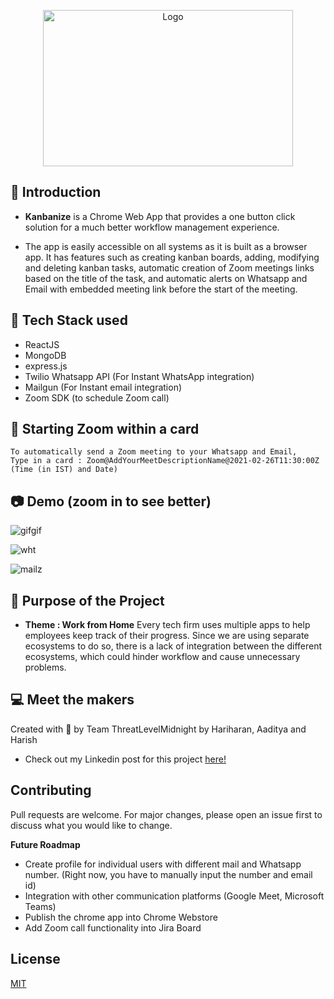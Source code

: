 <p align="center">
  <a href="https://github.com/Team-ThreatLevelMidnight/Kanbanize">
    <img src="https://user-images.githubusercontent.com/58134096/109415738-6c354e00-79e0-11eb-8e49-18676c0eae00.png" alt="Logo" width="400" height="250">
  </a>
 
## 📌 Introduction 

- **Kanbanize** is a Chrome Web App that provides a one button click solution for a much better workflow management experience. 

- The app is easily accessible on all systems as it is built as a browser app. It has features such as creating kanban boards, adding, modifying and deleting kanban tasks, automatic creation of Zoom meetings links based on the title of the task, and automatic alerts on Whatsapp and Email with embedded meeting link before the start of the meeting.

## 🔧 Tech Stack used

- ReactJS
- MongoDB
- express.js
- Twilio Whatsapp API (For Instant WhatsApp integration) 
- Mailgun (For Instant email integration) 
- Zoom SDK (to schedule Zoom call)

## 🤖 Starting Zoom within a card

```
To automatically send a Zoom meeting to your Whatsapp and Email, 
Type in a card : Zoom@AddYourMeetDescriptionName@2021-02-26T11:30:00Z (Time (in IST) and Date)
```

## 📷 Demo (zoom in to see better)

 ![gifgif](https://user-images.githubusercontent.com/58134096/109416623-6d1cae80-79e5-11eb-9e52-a004c429ac28.gif) 
 
 ![wht](https://user-images.githubusercontent.com/58134096/109417763-fa163680-79ea-11eb-90d7-7d9d9935a6e0.png)
 
 ![mailz](https://user-images.githubusercontent.com/58134096/109417765-fbdffa00-79ea-11eb-9bc6-b49970859367.png)

## 🎯 Purpose of the Project

- **Theme : Work from Home** Every tech firm uses multiple apps to help employees keep track of their progress. Since we are using separate ecosystems to do so, there is a lack of integration between the different ecosystems, which could hinder workflow and cause unnecessary problems. 

## 💻 Meet the makers

Created with 💖 by Team ThreatLevelMidnight by Hariharan, Aaditya and Harish

- Check out my Linkedin post for this project <a href="https://www.linkedin.com/posts/hariharan-balasubramanian-2a7607187_we-all-know-how-difficult-it-is-to-understand-activity-6750294083803201536-PxaT">here!</a>


## Contributing
Pull requests are welcome. For major changes, please open an issue first to discuss what you would like to change.

**Future Roadmap**

- Create profile for individual users with different mail and Whatsapp number. (Right now, you have to manually input the number and email id)
- Integration with other communication platforms (Google Meet, Microsoft Teams)
- Publish the chrome app into Chrome Webstore
- Add Zoom call functionality into Jira Board
 
## License
[MIT](https://choosealicense.com/licenses/mit/)
